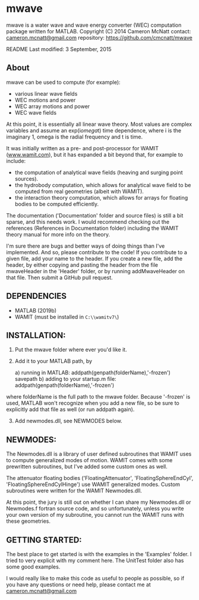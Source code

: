 # mwave
mwave is a water wave and wave energy converter (WEC) computation package written for MATLAB.
Copyright (C) 2014  Cameron McNatt
contact: cameron.mcnatt@gmail.com
repository: https://github.com/cmcnatt/mwave

README Last modified: 3 September, 2015

## About
mwave can be used to compute (for example):
- various linear wave fields
- WEC motions and power
- WEC array motions and power
- WEC wave fields 

At this point, it is essentially all linear wave theory. Most values are complex variables and assume an exp(i*omega*t) time dependence, where i is the imaginary 1, omega is the radial frequency and t is time.

It was initially written as a pre- and post-processor for WAMIT (www.wamit.com), but it has expanded a bit beyond that, for example to include:

- the computation of analytical wave fields (heaving and surging point sources).
- the hydrobody computation, which allows for analytical wave field to be computed from real geometries (albeit with WAMIT).
- the interaction theory computation, which allows for arrays for floating bodies to be computed efficiently. 

The documentation ('Documentation' folder and source files) is still a bit sparse, and this needs work. I would recommend checking out the references (References in Documentation folder) including the WAMIT theory manual for more info on the theory. 

I'm sure there are bugs and better ways of doing things than I've implemented. And so, please contribute to the code! If you contribute to a given file, add your name to the header. If you create a new file, add the header, by either copying and pasting the header from the file mwaveHeader in the 'Header' folder, or by running addMwaveHeader on that file. Then submit a GitHub pull request.

## DEPENDENCIES

 - MATLAB (2019b)
 - WAMIT (must be installed in `C:\\wamitv7\`)

## INSTALLATION:
1) Put the mwave folder where ever you'd like it.
2) Add it to your MATLAB path, by 

	a) running in MATLAB: 
		addpath(genpath(folderName),'-frozen')
		savepath
	b) adding to your startup.m file:
		addpath(genpath(folderName),'-frozen')
 
 where folderName is the full path to the mwave folder. Because '-frozen' is used, MATLAB won't recognize when you add a new file, so be sure to explicitly add that file as well (or run addpath again).

3) Add newmodes.dll, see NEWMODES below.

## NEWMODES:
The Newmodes.dll is a library of user defined subroutines that WAMIT uses to compute generalized modes of motion. WAMIT comes with some prewritten subroutines, but I've added some custom ones as well.

The attenuator floating bodies ('FloatingAttenuator', 'FloatingSphereEndCyl', 'FloatingSphereEndCylHinge') use WAMIT generalized modes. Custom subroutines were written for the WAMIT Newmodes.dll.  

At this point, the jury is still out on whether I can share my Newmodes.dll or Newmodes.f fortran source code, and so unfortunately, unless you write your own version of my subroutine, you cannot run the WAMIT runs with these geometries.
 

## GETTING STARTED:
The best place to get started is with the examples in the 'Examples' folder. I tried to very explicit with my comment here. The UnitTest folder also has some good examples.

I would really like to make this code as useful to people as possible, so if you have any questions or need help, please contact me at cameron.mcnatt@gmail.com

 
